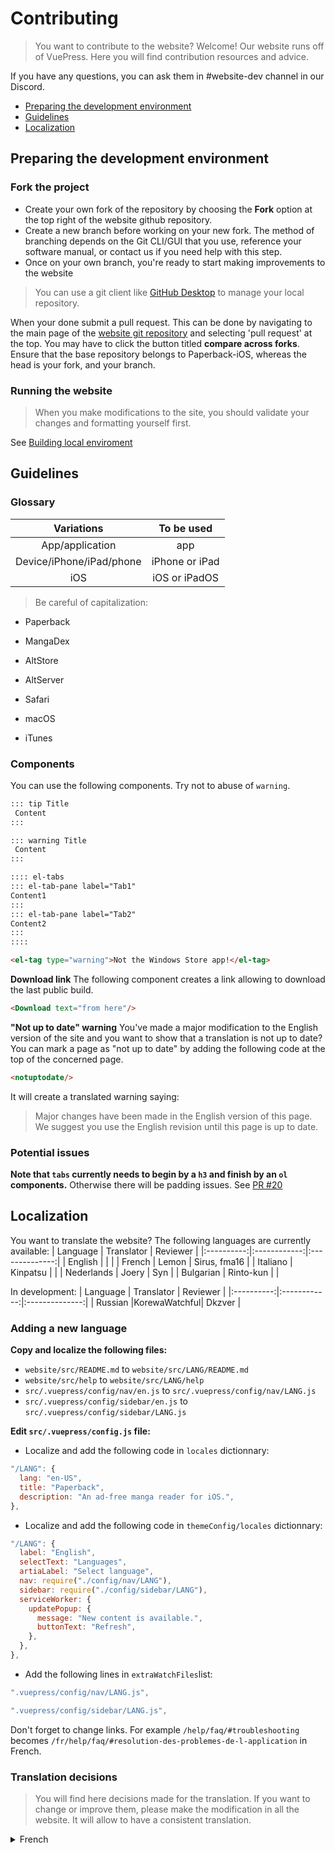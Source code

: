# Contributing

> You want to contribute to the website? Welcome!
> Our website runs off of VuePress. Here you will find contribution resources and advice.

If you have any questions, you can ask them in #website-dev channel in our Discord.

 * [Preparing the development environment](#preparing-the-development-environment)
 * [Guidelines](#guidelines-1)
 * [Localization](#localization)

## Preparing the development environment
### Fork the project
* Create your own fork of the repository by choosing the **Fork** option at the top right of the website github repository.
* Create a new branch before working on your new fork. The method of branching depends on the Git CLI/GUI that you use, reference your software manual, or contact us if you need help with this step.
* Once on your own branch, you're ready to start making improvements to the website

> You can use a git client like [GitHub Desktop](https://desktop.github.com/) to manage your local repository.

When your done submit a pull request. This can be done by navigating to the main page of the [website git repository](https://github.com/Paperback-iOS/website) and selecting 'pull request' at the top.  You may have to click the button titled **compare across forks**. Ensure that the base repository belongs to Paperback-iOS, whereas the head is your fork, and your branch.

### Running the website
> When you make modifications to the site, you should validate your changes and formatting yourself first.

See [Building local enviroment](https://github.com/Paperback-iOS/website#building-local-enviroment)

## Guidelines
### Glossary

| Variations               | To be used     |
|:------------------------:|:--------------:|
| App/application          | app            |
| Device/iPhone/iPad/phone | iPhone or iPad |
| iOS                      | iOS or iPadOS  |

> Be careful of capitalization:

* Paperback
* MangaDex

* AltStore
* AltServer

* Safari
* macOS
* iTunes

### Components
You can use the following components. Try not to abuse of `warning`.
```markdown
::: tip Title
 Content
:::
```
```markdown
::: warning Title
 Content
:::
```
```markdown
:::: el-tabs
::: el-tab-pane label="Tab1"
Content1
:::
::: el-tab-pane label="Tab2"
Content2
:::
::::
```
```html
<el-tag type="warning">Not the Windows Store app!</el-tag>
```

**Download link**
The following component creates a link allowing to download the last public build.
```html
<Download text="from here"/>
```

**"Not up to date" warning**
You've made a major modification to the English version of the site and you want to show that a translation is not up to date? You can mark a page as "not up to date" by adding the following code at the top of the concerned page.
```html
<notuptodate/>
```
It will create a translated warning saying:
> Major changes have been made in the English version of this page. We suggest you use the English revision until this page is up to date.

### Potential issues
**Note that `tabs` currently needs to begin by a `h3` and finish by an `ol` components.** 
Otherwise there will be padding issues. See [PR #20](https://github.com/Paperback-iOS/website/pull/20)

## Localization
You want to translate the website?
The following languages are currently available:
|  Language  |  Translator  |    Reviewer    |
|:----------:|:------------:|:--------------:|
|   English  |              |                |
|   French   |     Lemon    |  Sirus, fma16  |
|  Italiano  |   Kinpatsu   |                |
| Nederlands |     Joery    |       Syn      |
| Bulgarian  |   Rinto-kun  |                |


In development: 
|  Language  |  Translator  |    Reviewer    |
|:----------:|:------------:|:--------------:|
|  Russian   |KorewaWatchful|     Dkzver     |

### Adding a new language
**Copy and localize the following files:**
 * `website/src/README.md` to `website/src/LANG/README.md`
 * `website/src/help` to `website/src/LANG/help`
 * `src/.vuepress/config/nav/en.js` to `src/.vuepress/config/nav/LANG.js`
 * `src/.vuepress/config/sidebar/en.js` to `src/.vuepress/config/sidebar/LANG.js`

**Edit `src/.vuepress/config.js` file:**
 * Localize and add the following code in `locales` dictionnary:
```js
"/LANG": {
  lang: "en-US",
  title: "Paperback",
  description: "An ad-free manga reader for iOS.",
},
```
 * Localize and add the following code in `themeConfig/locales` dictionnary:
```js
"/LANG": {
  label: "English",
  selectText: "Languages",
  artiaLabel: "Select language",
  nav: require("./config/nav/LANG"),
  sidebar: require("./config/sidebar/LANG"),
  serviceWorker: {
    updatePopup: {
      message: "New content is available.",
      buttonText: "Refresh",
    },
  },
},
```
 * Add the following lines in `extraWatchFiles`list:
```js
".vuepress/config/nav/LANG.js",
```
```js
".vuepress/config/sidebar/LANG.js",
```

Don't forget to change links. For example `/help/faq/#troubleshooting` becomes `/fr/help/faq/#resolution-des-problemes-de-l-application` in French.

### Translation decisions
> You will find here decisions made for the translation. 
> If you want to change or improve them, please make the modification in all the website. It will allow to have a consistent translation.

<details>
  <summary>French</summary>
  
  * "An ad-free manga reader for iOS. " : "Une application pour lire des manga, sur iOS, sans publicités"
  * "Getting started" : "Démarrer"
  
  * "Patron" : "Supporter sur Patreon"
  
  * "Public build" : "version accessible au publique"
  * "Full release" : "publication définitive"
  
  * Ponctuation: use `’`
</details>
